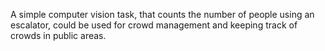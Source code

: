 A simple computer vision task, that counts the number of people using an escalator, could be used for crowd management and keeping track of crowds in public areas.
